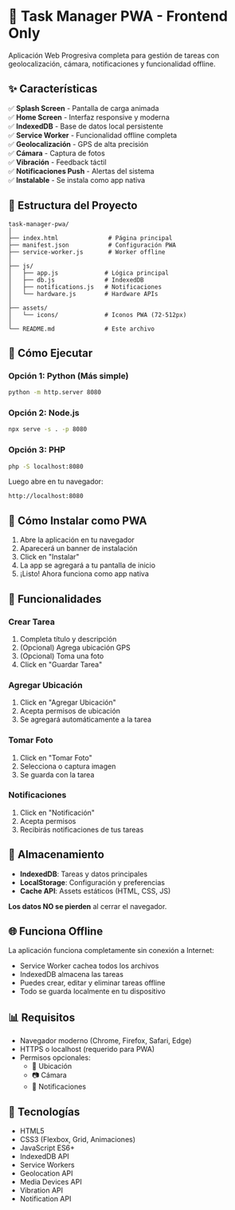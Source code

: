 # 📱 Task Manager PWA - Frontend Only

Aplicación Web Progresiva completa para gestión de tareas con geolocalización, cámara, notificaciones y funcionalidad offline.

## ✨ Características

✅ **Splash Screen** - Pantalla de carga animada  
✅ **Home Screen** - Interfaz responsive y moderna  
✅ **IndexedDB** - Base de datos local persistente  
✅ **Service Worker** - Funcionalidad offline completa  
✅ **Geolocalización** - GPS de alta precisión  
✅ **Cámara** - Captura de fotos  
✅ **Vibración** - Feedback táctil  
✅ **Notificaciones Push** - Alertas del sistema  
✅ **Instalable** - Se instala como app nativa  

## 📁 Estructura del Proyecto

```
task-manager-pwa/
│
├── index.html              # Página principal
├── manifest.json           # Configuración PWA
├── service-worker.js       # Worker offline
│
├── js/
│   ├── app.js             # Lógica principal
│   ├── db.js              # IndexedDB
│   ├── notifications.js   # Notificaciones
│   └── hardware.js        # Hardware APIs
│
├── assets/
│   └── icons/             # Iconos PWA (72-512px)
│
└── README.md              # Este archivo
```

## 🚀 Cómo Ejecutar

### Opción 1: Python (Más simple)
```bash
python -m http.server 8080
```

### Opción 2: Node.js
```bash
npx serve -s . -p 8080
```

### Opción 3: PHP
```bash
php -S localhost:8080
```

Luego abre en tu navegador:
```
http://localhost:8080
```

## 📱 Cómo Instalar como PWA

1. Abre la aplicación en tu navegador
2. Aparecerá un banner de instalación
3. Click en "Instalar"
4. La app se agregará a tu pantalla de inicio
5. ¡Listo! Ahora funciona como app nativa

## 🎯 Funcionalidades

### Crear Tarea
1. Completa título y descripción
2. (Opcional) Agrega ubicación GPS
3. (Opcional) Toma una foto
4. Click en "Guardar Tarea"

### Agregar Ubicación
1. Click en "Agregar Ubicación"
2. Acepta permisos de ubicación
3. Se agregará automáticamente a la tarea

### Tomar Foto
1. Click en "Tomar Foto"
2. Selecciona o captura imagen
3. Se guarda con la tarea

### Notificaciones
1. Click en "Notificación"
2. Acepta permisos
3. Recibirás notificaciones de tus tareas

## 💾 Almacenamiento

- **IndexedDB**: Tareas y datos principales
- **LocalStorage**: Configuración y preferencias
- **Cache API**: Assets estáticos (HTML, CSS, JS)

**Los datos NO se pierden** al cerrar el navegador.

## 🌐 Funciona Offline

La aplicación funciona completamente sin conexión a Internet:
- Service Worker cachea todos los archivos
- IndexedDB almacena las tareas
- Puedes crear, editar y eliminar tareas offline
- Todo se guarda localmente en tu dispositivo

## 📊 Requisitos

- Navegador moderno (Chrome, Firefox, Safari, Edge)
- HTTPS o localhost (requerido para PWA)
- Permisos opcionales:
  - 📍 Ubicación
  - 📷 Cámara
  - 🔔 Notificaciones

## 🎨 Tecnologías

- HTML5
- CSS3 (Flexbox, Grid, Animaciones)
- JavaScript ES6+
- IndexedDB API
- Service Workers
- Geolocation API
- Media Devices API
- Vibration API
- Notification API